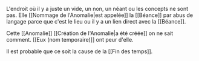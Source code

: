 L'endroit où il y a juste un vide, un non, un néant ou les concepts ne sont pas. 
Elle [[Nommage de l'Anomalie|est appelée]] la [[Béance]] par abus de langage parce que c'est le lieu ou il y a un lien direct avec la [[Béance]].

Cette [[Anomalie]] [[Création de l'Anomalie|a été créée]] on ne sait comment. [[Eux (nom temporaire)]] ont peur d'elle. 

Il est probable que ce soit la cause de la [[Fin des temps]].